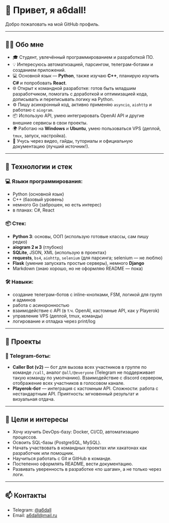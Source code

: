 # 👋 Привет, я a6dall!
Добро пожаловать на мой GitHub профиль.  

---

## 🧑‍💻 Обо мне
- 🎓 Студент, увлечённый программированием и разработкой ПО.
- 💡 Интересуюсь автоматизацией, парсингом, телеграм-ботами и созданием приложений.
- 💻 Основной язык — **Python**, также изучаю **C++**, планирую изучить **C#** и попробовать **React**.
- 🌐 Открыт к командной разработке: готов быть младшим разработчиком, помогать с доработкой и оптимизацией кода, дописывать и переписывать логику на Python.
- ⚙️ Пишу асинхронный код, активно применяю `asyncio`, `aiohttp` и работаю с `aiogram`.
- 📦 Использую API, умею интегрировать OpenAI API и другие внешние сервисы в свои проекты.
- 🌍 Работаю на **Windows** и **Ubuntu**, умею пользоваться VPS (деплой, `tmux`, запуск, настройка).
- 🧠 Учусь через видео, гайды, туториалы и официальную документацию (лучший источник!).

---

## 🧠 Технологии и стек

### 💻 Языки программирования:
- Python (основной язык)
- C++ (базовый уровень)
- немного Go (заброшен, но есть интерес)
- в планах: C#, React

### 📦 Стек:
- **Python 3**: основы, ООП (использую готовые классы, сам пишу редко)
- **aiogram 2 и 3** (глубоко)
- **SQLite**, JSON, XML (использую в проектах)
- **requests**, `bs4`, `aiohttp`, `selenium` (для парсинга; selenium — не люблю)
- **Flask** (умение запускать простые серверы), немного **Django**
- Markdown (знаю хорошо, но не оформляю README — пока)

### 🛠 Навыки:
- создание телеграм-ботов с inline-кнопками, FSM, логикой для групп и админов
- работа с асинхронностью
- взаимодействие с API (в т.ч. OpenAI, кастомные API, как у Playerok)
- управление VPS (деплой, tmux, команды)
- логирование и отладка через print/log

---

## 🚀 Проекты

### 🤖 Telegram-боты:
- **Caller Bot (v2)** — бот для вызова всех участников в группе по команде `/call`, аналог `@all/@everyone` (Telegram не поддерживает такую команду по умолчанию). Взаимодействие с discord сервером, отображение всех участников в голосовом канале.
- **Playerok-бот** — интеграция с кастомным API. Сложности: работа с нестандартным API. Приятность: мгновенный результат и визуальная отдача.

---

## 🎯 Цели и интересы

- Хочу изучить DevOps-базу: Docker, CI/CD, автоматизацию процессов.
- Освоить SQL-базы (PostgreSQL, MySQL).
- Начать участвовать в командных проектах или хакатонах как разработчик или помощник.
- Научиться работать с Git и GitHub в команде.
- Постепенно оформлять README, вести документацию.
- Развивать уверенность в разработке «по шагам», а не только через логи.

---

## 📫 Контакты  
- Telegram: [@a6dall](https://t.me/a6dall)  
- Email: a6dall@mail.ru

